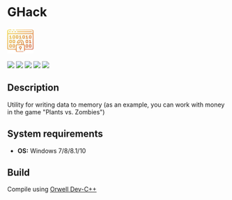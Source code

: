 # GHack

![](https://github.com/Zalexanninev15/GHack/blob/master/GHack%20Logo.png)

[![](https://img.shields.io/badge/OS-Windows-informational?logo=windows)](https://github.com/Zalexanninev15/GHack)
[![](https://img.shields.io/github/last-commit/Zalexanninev15/GHack)](https://github.com/Zalexanninev15/GHack/commits/master)
[![](https://img.shields.io/badge/license-GPLv3-green.svg)](LICENSE)
[![](https://img.shields.io/badge/donate-QIWI-FF8C00.svg)](https://qiwi.com/n/ZALEXANNINEV15)
[![](https://img.shields.io/badge/donate-YooMoney-8B3FFD.svg)](https://yoomoney.ru/to/410015106319420)

## Description
Utility for writing data to memory (as an example, you can work with money in the game "Plants vs. Zombies")

## System requirements
* **OS:** Windows 7/8/8.1/10

## Build
Compile using [Orwell Dev-C++](https://sourceforge.net/projects/orwelldevcpp/)
